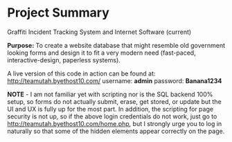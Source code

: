 # Project Summary
Graffiti Incident Tracking System and Internet Software (current)

**Purpose:**
To create a website database that might resemble old government looking forms and design it to fit a very modern need (fast-paced, interactive-design, paperless systems).

A live version of this code in action can be found at: 
http://teamutah.byethost10.com/ 
username: **admin**
password: **Banana1234**

**NOTE** - I am not familiar yet with scripting nor is the SQL backend 100% setup, so forms do not actually submit, erase, get stored, or update but the UI and UX is fully up for the most part. In addition, the scripting for page security is not up, so if the above login credentials do not work, just go to http://teamutah.byethost10.com/home.php, but I strongly urge you to log in naturally so that some of the hidden elements appear correctly on the page.
